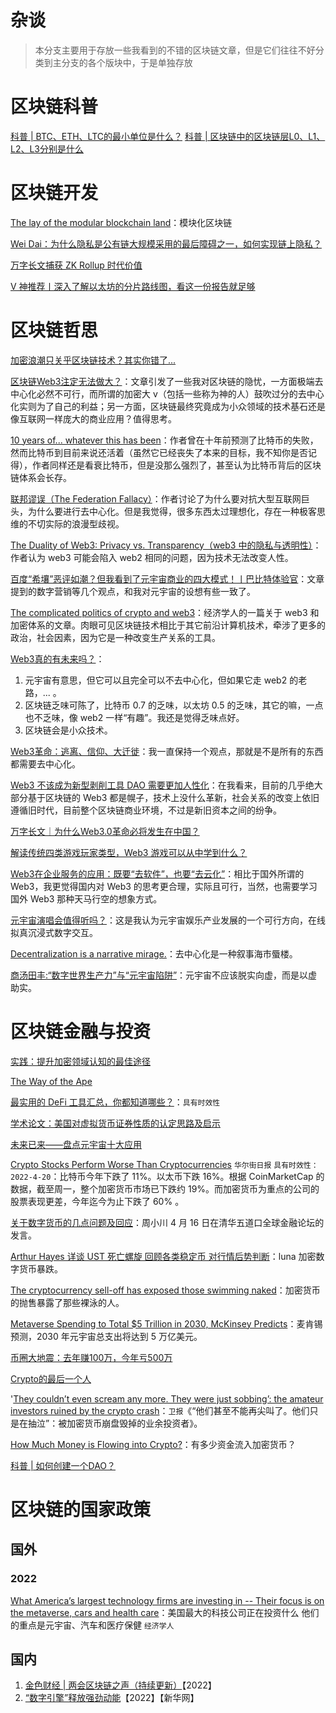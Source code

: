 # 杂谈

> 本分支主要用于存放一些我看到的不错的区块链文章，但是它们往往不好分类到主分支的各个版块中，于是单独存放

# 区块链科普
[科普 | BTC、ETH、LTC的最小单位是什么？](https://mp.weixin.qq.com/s/B8be69m6Ri5mPW2CKawxmw)
[科普 | 区块链中的区块链层L0、L1、L2、L3分别是什么](https://mp.weixin.qq.com/s/p8DKJSzb8MCP7m3F3roAJw)
# 区块链开发

[The lay of the modular blockchain land](https://polynya.medium.com/the-lay-of-the-modular-blockchain-land-d937f7df4884)：模块化区块链

[Wei Dai：为什么隐私是公有链大规模采用的最后障碍之一，如何实现链上隐私？](https://www.8btc.com/article/6730030)

[万字长文捕获 ZK Rollup 时代价值](https://www.8btc.com/article/6748184)

[V 神推荐丨深入了解以太坊的分片路线图，看这一份报告就足够](https://www.8btc.com/article/6755560)

# 区块链哲思

[加密浪潮只关乎区块链技术？其实你错了...](https://zhuanlan.zhihu.com/p/448128885)

[区块链Web3注定无法做大？](https://zhuanlan.zhihu.com/p/466822022)：文章引发了一些我对区块链的隐忧，一方面极端去中心化必然不可行，而所谓的加密大 v（包括一些称为神的人）鼓吹过分的去中心化实则为了自己的利益；另一方面，区块链最终究竟成为小众领域的技术基石还是像互联网一样庞大的商业应用？值得思考。

[10 years of... whatever this has been](https://apenwarr.ca/log/20211117)：作者曾在十年前预测了比特币的失败，然而比特币到目前来说还活着（虽然它已经丧失了本来的目标，我不知你是否记得），作者同样还是看衰比特币，但是没那么强烈了，甚至认为比特币背后的区块链体系会长存。

[联邦谬误（The Federation Fallacy）](https://rosenzweig.io/blog/the-federation-fallacy.html)：作者讨论了为什么要对抗大型互联网巨头，为什么要进行去中心化。但是我觉得，很多东西太过理想化，存在一种极客思维的不切实际的浪漫型歧视。

[The Duality of Web3: Privacy vs. Transparency（web3 中的隐私与透明性）](https://coinsights.substack.com/p/the-duality-of-web3?s=r)：作者认为 web3 可能会陷入 web2 相同的问题，因为技术无法改变人性。

[百度“希壤”恶评如潮？但我看到了元宇宙商业的四大模式！丨巴比特体验官](https://www.8btc.com/article/6741260)：文章提到的数字营销等几个观点，和我对元宇宙的设想有些一致了。

[The complicated politics of crypto and web3](https://www.economist.com/finance-and-economics/2022/04/16/the-complicated-politics-of-crypto-and-web3)：经济学人的一篇关于 web3 和加密体系的文章。肉眼可见区块链技术相比于其它前沿计算机技术，牵涉了更多的政治，社会因素，因为它是一种改变生产关系的工具。

[Web3真的有未来吗？](https://36kr.com/p/1713280462566660)：

1. 元宇宙有意思，但它可以且完全可以不去中心化，但如果它走 web2 的老路，... 。
2. 区块链乏味可陈了，比特币 0.7 的乏味，以太坊 0.5 的乏味，其它的嘛，一点也不乏味，像 web2 一样“有趣”。我还是觉得乏味点好。
3. 区块链会是小众技术。

[Web3革命：逃离、信仰、大迁徙](https://zhuanlan.zhihu.com/p/506058967)：我一直保持一个观点，那就是不是所有的东西都需要去中心化。

[Web3 不该成为新型剥削工具 DAO 需要更加人性化](https://www.jinse.com/blockchain/1449818.html)：在我看来，目前的几乎绝大部分基于区块链的 Web3 都是幌子，技术上没什么革新，社会关系的改变上依旧遵循旧时代，目前整个区块链商业环境，不过是新旧资本之间的纷争。

[万字长文｜为什么Web3.0革命必将发生在中国？](https://www.8btc.com/article/6756604)

[解读传统四类游戏玩家类型，Web3 游戏可以从中学到什么？](https://www.8btc.com/article/6758622)

[Web3在企业服务的应用：既要“去软件”，也要“去云化”](https://36kr.com/p/1802896162357640)：相比于国外所谓的 Web3，我更觉得国内对 Web3 的思考更合理，实际且可行，当然，也需要学习国外 Web3 那种天马行空的想象方式。

[元宇宙演唱会值得听吗？](https://www.8btc.com/article/6764974)：这是我认为元宇宙娱乐产业发展的一个可行方向，在线拟真沉浸式数字交互。

[Decentralization is a narrative mirage.](https://secondbreakfast.co/decentralization-is-a-narrative-mirage)：去中心化是一种叙事海市蜃楼。

[商汤田丰:“数字世界生产力”与“元宇宙陷阱”](https://mp.weixin.qq.com/s?__biz=MzAwMjkwMzY0Mg==&mid=2247495849&idx=2&sn=e466f19ebbd75edae3a791dc1e5f4273&chksm=9ac1eb9cadb6628ac1e34af46bb928d520dc31347459057d739b35750670a3bd96953383c8a1&scene=126&&sessionid=1660992039#rd)：元宇宙不应该脱实向虚，而是以虚助实。

# 区块链金融与投资

[实践：提升加密领域认知的最佳途径](https://mp.weixin.qq.com/s/B6vfD7S5s1L3MecO08XgOg)

[The Way of the Ape](https://nosleep.substack.com/p/the-way-of-the-ape)

[最实用的 DeFi 工具汇总，你都知道哪些？](https://mp.weixin.qq.com/s/_IDil6VANrAa4BVR3AD3cA)：```具有时效性```

[学术论文：美国对虚拟货币证券性质的认定思路及启示](https://mp.weixin.qq.com/s/wUbyI8hVBt5kGBnJ4VLjwQ)

[未来已来——盘点元宇宙十大应用](https://www.8btc.com/article/6736554)

[Crypto Stocks Perform Worse Than Cryptocurrencies](https://www.wsj.com/articles/crypto-stocks-perform-worse-than-cryptocurrencies-11650338283?mod=hp_lead_pos6) ```华尔街日报```  ```具有时效性：2022-4-20```：比特币今年下跌了 11%。以太币下跌 16%。根据 CoinMarketCap 的数据，截至周一，整个加密货币市场已下跌约 19%。而加密货币为重点的公司的股票表现更差，今年迄今为止下跌了 60% 。

[关于数字货币的几点问题及回应](https://www.8btc.com/article/6743842)：周小川 4 月 16 日在清华五道口全球金融论坛的发言。

[Arthur Hayes 详谈 UST 死亡螺旋 回顾各类稳定币 对行情后势判断](https://mp.weixin.qq.com/s/wVb16WBh4lz9lqlCvvQdxQ)：luna 加密数字货币暴跌。

[The cryptocurrency sell-off has exposed those swimming naked](https://www.economist.com/leaders/2022/05/18/the-cryptocurrency-sell-off-has-exposed-those-swimming-naked)：加密货币的抛售暴露了那些裸泳的人。

[Metaverse Spending to Total $5 Trillion in 2030, McKinsey Predicts](https://www.wsj.com/articles/metaverse-spending-to-total-5-trillion-in-2030-mckinsey-predicts-11655254794?mod=hp_lista_pos5)：麦肯锡预测，2030 年元宇宙总支出将达到 5 万亿美元。

[币圈大地震：去年赚100万，今年亏500万](https://mp.weixin.qq.com/s/yIRV9UOeMjTn0B94NkEQiA)

[Crypto的最后一个人](https://www.economist.com/finance-and-economics/2022/07/05/cryptos-last-man-standing)

'[They couldn’t even scream any more. They were just sobbing’: the amateur investors ruined by the crypto crash](https://www.theguardian.com/technology/2022/jul/12/they-couldnt-even-scream-any-more-they-were-just-sobbing-the-amateur-investors-ruined-by-the-crypto-crash)：```卫报```《“他们甚至不能再尖叫了。他们只是在抽泣”：被加密货币崩盘毁掉的业余投资者》。

[How Much Money is Flowing into Crypto?](https://tomtunguz.com/how-much-money-flowing-into-crypto/)：有多少资金流入加密货币？

[科普 | 如何创建一个DAO？](https://mp.weixin.qq.com/s/1u5b1i7X86iyf2wROtHMkg)

# 区块链的国家政策

## 国外

### 2022

 [What America’s largest technology firms are investing in -- Their focus is on the metaverse, cars and health care](https://www.economist.com/briefing/2022/01/22/what-americas-largest-technology-firms-are-investing-in)：美国最大的科技公司正在投资什么 他们的重点是元宇宙、汽车和医疗保健 ```经济学人```

## 国内

1. [金色财经 | 两会区块链之声（持续更新）](https://www.jinse.com/blockchain/1181897.html)【2022】
2. [“数字引擎”释放强劲动能](http://www.news.cn/fortune/2022-06/02/c_1128706120.htm)【2022】【新华网】





